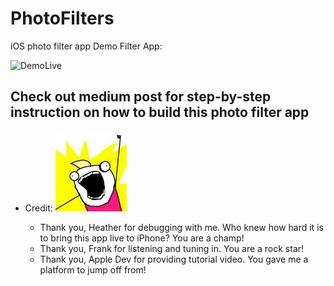 # PhotoFilters
iOS photo filter app
Demo Filter App: 

![DemoLive](Asset/filterApp.gif "Filter App Screenshot")

## Check out medium post for step-by-step instruction on how to build this photo filter app

- Credit: ![awesome](Asset/all_the_things.jpg "Logo awesome")

  * Thank you, Heather for debugging with me.  Who knew how hard it is to bring this app live to iPhone?  You are a champ!
  * Thank you, Frank for listening and tuning in.  You are a rock star!
  * Thank you, Apple Dev for providing tutorial video.  You gave me a platform to jump off from! 


